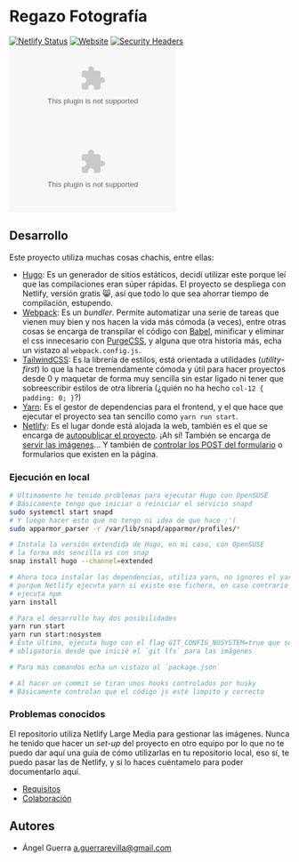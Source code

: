 # Regazo Fotografía

[![Netlify Status](https://api.netlify.com/api/v1/badges/3f25361b-bf17-41ae-8dac-6dc3ca967f17/deploy-status)](https://app.netlify.com/sites/regazofotografia/deploys)
[![Website](https://img.shields.io/website?down_color=b71c1c&down_message=offline&up_color=76ff03&up_message=online&url=https%3A%2F%2Fwww.regazofotografia.com)](https://regazofotografia.com)
[![Security Headers](https://img.shields.io/security-headers?url=https%3A%2F%2Fregazofotografia.com)](https://regazofotografia.com)
[![Mozilla HTTP Observatory Grade](https://img.shields.io/mozilla-observatory/grade-score/regazofotografia.com?publish)](https://observatory.mozilla.org/analyze/regazofotografia.com?third-party=false)
[![Chromium HSTS preload](https://img.shields.io/hsts/preload/regazofotografia.com)](https://hstspreload.org/)

## Desarrollo

Este proyecto utiliza muchas cosas chachis, entre ellas:

- [Hugo](https://gohugo.io/): Es un generador de sitios estáticos, decidí utilizar este porque leí que las compilaciones eran súper rápidas. El proyecto se despliega con Netlify, versión gratis :smile_cat:, así que todo lo que sea ahorrar tiempo de compilación, estupendo.
- [Webpack](https://webpack.js.org/): Es un _bundler_. Permite automatizar una serie de tareas que vienen muy bien y nos hacen la vida más cómoda (a veces), entre otras cosas se encarga de transpilar el código con [Babel](https://babeljs.io/), minificar y eliminar el css innecesario con [PurgeCSS](https://purgecss.com/), y alguna que otra historia más, echa un vistazo al `webpack.config.js`.
- [TailwindCSS](https://tailwindcss.com/): Es la librería de estilos, está orientada a utilidades (_utility-first_) lo que la hace tremendamente cómoda y útil para hacer proyectos desde 0 y maquetar de forma muy sencilla sin estar ligado ni tener que sobreescribir estilos de otra librería (¿quién no ha hecho `col-12 { padding: 0; }`?)
- [Yarn](https://yarnpkg.com/): Es el gestor de dependencias para el frontend, y el que hace que ejecutar el proyecto sea tan sencillo como `yarn run start`.
- [Netlify](https://www.netlify.com/): Es el lugar donde está alojada la web, también es el que se encarga de [autopublicar el proyecto](https://docs.netlify.com/site-deploys/overview/). ¡Ah sí! También se encarga de [servir las imágenes](https://docs.netlify.com/large-media/overview/)... Y también de [controlar los POST del formulario](https://docs.netlify.com/forms/setup/) o formularios que existen en la página.

### Ejecución en local

```bash
# Últimamente he tenido problemas para ejecutar Hugo con OpenSUSE
# Básicamente tengo que iniciar o reiniciar el servicio snapd
sudo systemctl start snapd
# Y luego hacer esto que no tengo ni idea de que hace :'(
sudo apparmor_parser -r /var/lib/snapd/apparmor/profiles/*

# Instala la versión extendida de Hugo, en mi caso, con OpenSUSE
# la forma más sencilla es con snap
snap install hugo --channel=extended

# Ahora toca instalar las dependencias, utiliza yarn, no ignores el yarn.lock
# porque Netlify ejecuta yarn si existe ese fichero, en caso contrario
# ejecuta npm
yarn install

# Para el desarrollo hay dos posibilidades
yarn run start
yarn run start:nosystem
# Éste último, ejecuta hugo con el flag GIT_CONFIG_NOSYSTEM=true que se hizo
# obligatorio desde que inicié el `git lfs` para las imágenes

# Para más comandos echa un vistazo al `package.json`

# Al hacer un commit se tiran unos hooks controlados por husky
# Básicamente controlan que el código js esté limpito y correcto
```

### Problemas conocidos

El repositorio utiliza Netlify Large Media para gestionar las imágenes. Nunca he tenido que hacer un _set-up_ del proyecto en otro equipo por lo que no te puedo dar aquí una guía de cómo utilizarlas en tu repositorio local, eso sí, te puedo pasar las de Netlify, y si lo haces cuéntamelo para poder documentarlo aquí.

- [Requisitos](https://docs.netlify.com/large-media/requirements-and-limitations/)
- [Colaboración](https://docs.netlify.com/large-media/repository-collaboration/)

## Autores

- Ángel Guerra <a.guerrarevilla@gmail.com>
